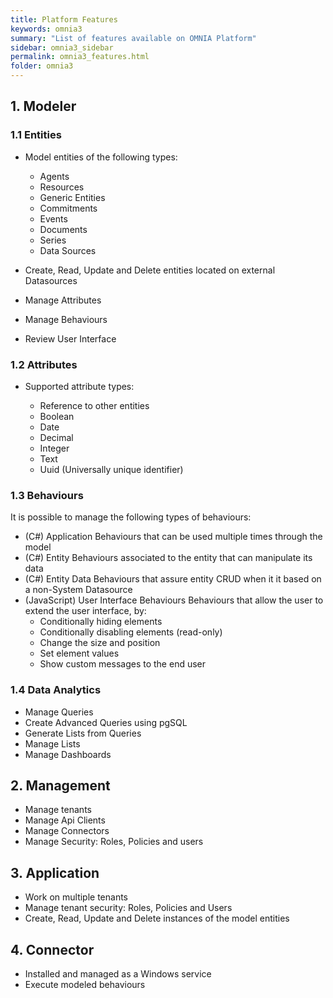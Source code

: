 ```yaml
---
title: Platform Features
keywords: omnia3
summary: "List of features available on OMNIA Platform"
sidebar: omnia3_sidebar
permalink: omnia3_features.html
folder: omnia3
---
```


## 1. Modeler

### 1.1 Entities

- Model entities of the following types:

    - Agents
    - Resources
    - Generic Entities
    - Commitments
    - Events
    - Documents
    - Series
    - Data Sources

- Create, Read, Update and Delete entities located on external Datasources
- Manage Attributes
- Manage Behaviours
- Review User Interface

### 1.2 Attributes

- Supported attribute types:
    
    - Reference to other entities
    - Boolean
    - Date
    - Decimal
    - Integer
    - Text
    - Uuid (Universally unique identifier)
    
### 1.3 Behaviours

It is possible to manage the following types of behaviours:

- (C#) Application
Behaviours that can be used multiple times through the model
- (C#) Entity
Behaviours associated to the entity that can manipulate its data
- (C#) Entity Data
Behaviours that assure entity CRUD when it it based on a non-System Datasource
- (JavaScript) User Interface Behaviours
Behaviours that allow the user to extend the user interface, by:
    - Conditionally hiding elements
    - Conditionally disabling elements (read-only)
    - Change the size and position
    - Set element values
    - Show custom messages to the end user

### 1.4 Data Analytics

- Manage Queries
- Create Advanced Queries using pgSQL
- Generate Lists from Queries
- Manage Lists
- Manage Dashboards

## 2. Management

- Manage tenants
- Manage Api Clients
- Manage Connectors
- Manage Security: Roles, Policies and users

## 3. Application

- Work on multiple tenants
- Manage tenant security: Roles, Policies and Users
- Create, Read, Update and Delete instances of the model entities

## 4. Connector

- Installed and managed as a Windows service
- Execute modeled behaviours
